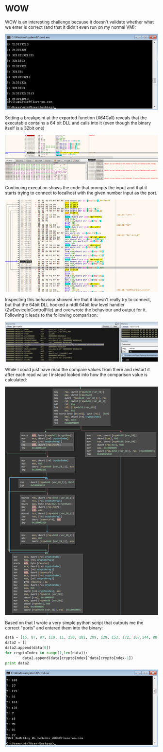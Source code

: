 # WOW

WOW is an interesting challenge because it doesn't validate whether what we enter is correct (and that it didn't even run on my normal VM):

![](img/challenge7_1.PNG)

Setting a breakpoint at the exported function (X64Call) reveals that the executable contains a 64 bit DLL and calls into it (even though the binary itself is a 32bit one)

![](img/challenge7_2.PNG)

Continuing execution shows the code that prompts the input and that it starts trying to connect to localhost with the given number input as the port.

![](img/challenge7_3.PNG)

Inspecting this behaviour showed me that it doesn't really try to connect, but that the 64bit DLL hooked a ntdll 64bit low level handler (ZwDeviceIoControlFile) and overwrote the behaviour and output for it.
Following it leads to the following comparison:

![](img/challenge7_4.PNG)

While I could just have read the compare values from there and restart it after each read value I instead looked into how the comparison value is calculated:

![](img/challenge7_5.PNG)

Based on that I wrote a very simple python script that outputs me the correct "ports" and entered them into the binary:


```python
data = [15, 87, 97, 119, 11, 250, 181, 209, 129, 153, 172, 167,144, 88, 26, 82, 12, 160, 8, 45, 237, 213, 109, 231,224, 242, 188, 233, 242]
data2 = []
data2.append(data[0])
for cryptoIndex in range(1,len(data)):
        data2.append(data[cryptoIndex]^data[cryptoIndex-1])
print data2
```

![](img/challenge7_6.PNG)
